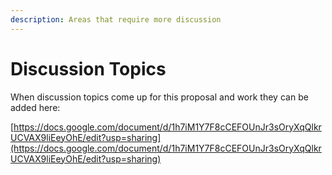 ```yaml
---
description: Areas that require more discussion
---
```


# Discussion Topics

When discussion topics come up for this proposal and work they can be added here:

[https://docs.google.com/document/d/1h7iM1Y7F8cCEFOUnJr3sOryXqQlkrUCVAX9liEeyOhE/edit?usp=sharing](https://docs.google.com/document/d/1h7iM1Y7F8cCEFOUnJr3sOryXqQlkrUCVAX9liEeyOhE/edit?usp=sharing)
